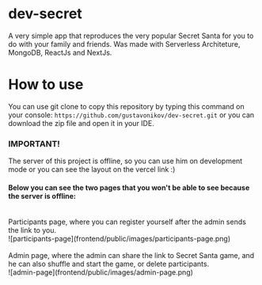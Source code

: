 # dev-secret
A very simple app that reproduces the very popular Secret Santa for you to do with your family and friends. Was made with Serverless Architeture, MongoDB, ReactJs and NextJs.

# How to use
You can use git clone to copy this repository by typing this command on your console:
`` https://github.com/gustavonikov/dev-secret.git ``
or you can download the zip file and open it in your IDE.

### IMPORTANT!
The server of this project is offline, so you can use him on development mode or you can see the layout on the vercel link :)<br />

#### Below you can see the two pages that you won't be able to see because the server is offline:
<br />
Participants page, where you can register yourself after the admin sends the link to you.
<br />
![participants-page](frontend/public/images/participants-page.png)
<br />
<br />
Admin page, where the admin can share the link to Secret Santa game, and he can also shuffle and start the game, or delete participants.
<br />
![admin-page](frontend/public/images/admin-page.png)
